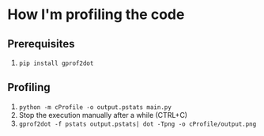 # How I'm profiling the code

## Prerequisites

1. `pip install gprof2dot`

## Profiling

1. `python -m cProfile -o output.pstats main.py`
1. Stop the execution manually after a while (CTRL+C)
1. `gprof2dot -f pstats output.pstats| dot -Tpng -o cProfile/output.png`
